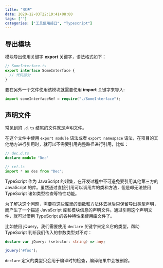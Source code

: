 ```yaml
---
title: "模块"
date: 2020-12-03T22:19:41+08:00
tags: [""]
categories: ["工具使用接口", "Typescript"]
---
```



## 导出模块

模块导出使用关键字 **export** 关键字，语法格式如下：

```typescript
// SomeInterface.ts 
export interface SomeInterface {
  // 代码部分
}
```

要在另外一个文件使用该模块就需要使用 **import** 关键字来导入:

```typescript
import someInterfaceRef = require("./SomeInterface");
```

## 声明文件

常见到的 `.d.ts` 结尾的文件就是声明文件。

在这个文件中使用 `export module` 语法或者 `export namespace` 语法，在项目的其他地方进行引用时，就可以不需要引用完整路径进行引用，比如：

```typescript
// dec.d.ts
declare module "Dec"
```

```typescript
// ref.ts
import * as des from "Dec";
```

TypeScript 作为 JavaScript 的超集，在开发过程中不可避免要引用其他第三方的 JavaScript 的库。虽然通过直接引用可以调用库的类和方法，但是却无法使用TypeScript 诸如类型检查等特性功能。

为了解决这个问题，需要将这些库里的函数和方法体去掉后只保留导出类型声明，而产生了一个描述 JavaScript 库和模块信息的声明文件。通过引用这个声明文件，就可以借用 TypeScript 的各种特性来使用库文件了。

比如使用 jQuery，我们需要使用 `declare` 关键字来定义它的类型，帮助 TypeScript 判断我们传入的参数类型对不对：

```typescript
declare var jQuery: (selector: string) => any;

jQuery('#foo');
```

`declare` 定义的类型只会用于编译时的检查，编译结果中会被删除。


